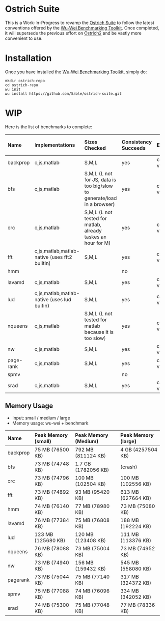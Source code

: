 # Ostrich Suite

This is a Work-In-Progress to revamp the [Ostrich Suite](https://github.com/Sable/Ostrich) to follow the latest conventions offered by the [Wu-Wei Benchmarking Toolkit](https://github.com/Sable/wu-wei-benchmarking-toolkit). Once completed, it will supersede the previous effort on [Ostrich2](https://github.com/Sable/Ostrich2) and be vastly more convenient to use. 

# Installation

Once you have installed the [Wu-Wei Benchmarking Toolkit](https://github.com/Sable/wu-wei-handbook#installing-the-tools), simply do: 

    mkdir ostrich-repo
    cd ostrich-repo
    wu init
    wu install https://github.com/Sable/ostrich-suite.git
    
# WIP

Here is the list of benchmarks to complete:

| Name         | Implementations   | Sizes Checked | Consistency Succeeds    | Environments Tested | Platforms Tested | Listed in [Available Artifacts](https://github.com/Sable/wu-wei-handbook/blob/master/list-available-artifacts.md)  |
| :--------    | :---------------- | :------------ | :---------------------- | :------------------ | :--------------- | :----------------------------- |
| backprop     | c,js,matlab       |  S,M,L        | yes                     | chrome,firefox,matlab-vm,native,node,safari |  osx              | yes                            |
| bfs          | c,js,matlab       |  S,M,L (L not for JS, data is too big/slow to generate/load in a browser)        | yes                     | chrome,firefox,native,node,safari,matlab-vm,octave       | osx              | yes                             |
| crc          | c,js,matlab       | S,M,L (L not tested for matlab, already taskes an hour for M) | yes | chrome,firefox,matlab-vm,native,node,safari | osx | yes
| fft          | c,js,matlab,matlab-native (uses fft2 builtin) | S,M,L | yes                  | chrome,firefox,matlab-vm,native,node,safari |osx| yes| 
| hmm          |                   |               | no                      |                     |                  | no                             |
| lavamd       | c,js,matlab       | S,M,L         | yes                     | chrome,firefox,matlab-vm,native,node,safari |    osx | yes                          |
| lud          | c,js,matlab,matlab-native (uses lud buitin)   | S,M,L | yes  | chrome,firefox,matlab-vm,native,node,safari              | osx               | yes                             |
| nqueens      | c,js,matlab       |  S,M,L (L not tested for matlab because it is too slow) | yes                      | chrome,firefox,matlab-vm,native,node,safari                    | osx         | yes                             |
| nw           | c,js,matlab       |  S,M,L        | yes                      | chrome,firefox,matlab-vm,native,node,safari |  osx              | yes                             |
| page-rank    | c,js,matlab       |  S,M,L        | yes                      | chrome,firefox,matlab-vm,native,node,safari | osx              | yes                             |
| spmv         |                   |               | no                      |                     |                  | no                             |
| srad         | c,js,matlab       | S,M,L         | yes                     | chrome,firefox,matlab-vm,native,node,safari |   osx            | yes                             |

## Memory Usage

- Input: small / medium / large
- Memory usage: wu-wei + benchmark

| Name         | Peak Memory (small)  | Peak Memory (Medium) | Peak Memory (large) |
| :----------- | :------------------- | :------------------- | :------------------ |
| backprop     | 75 MB (76500 KB)     | 792 MB (811124 KB)   | 4 GB (4257504 KB)   |
| bfs          | 73 MB (74748 KB)     | 1.7 GB (1782056 KB)  | (crash)             |
| crc          | 73 MB (74796 KB)     | 100 MB (102504 KB)   | 100 MB (102556 KB)  |
| fft          | 73 MB (74892 KB)     | 93  MB (95420 KB)    | 613 MB (627664 KB)  |
| hmm          | 74 MB (76140 KB)     | 77  MB (78980 KB)    | 73  MB (75080 KB)   |
| lavamd       | 76 MB (77384 KB)     | 75  MB (76808 KB)    | 188 MB (192224 KB)  |
| lud          | 123 MB (125680 KB)   | 120 MB (123408 KB)   | 111 MB (113376 KB)  |
| nqueens      | 76 MB (78088 KB)     | 73  MB (75004 KB)    | 73  MB (74952 KB)   |
| nw           | 73 MB (74940 KB)     | 156 MB (159432 KB)   | 545 MB (558080 KB)  |
| pagerank     | 73 MB (75044 KB)     | 75  MB (77140 KB)    | 317 MB (324372 KB)  |
| spmv         | 75 MB (77088 KB)     | 74  MB (76096 KB)    | 334 MB (342052 KB)  |
| srad         | 74 MB (75300 KB)     | 75  MB (77048 KB)    | 77  MB (78336 KB)   |


